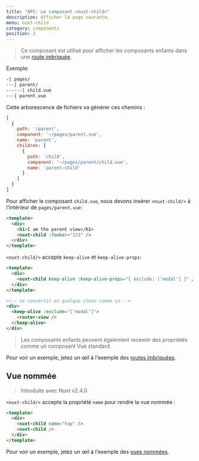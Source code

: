```yaml
---
title: "API: Le composant <nuxt-child>"
description: Afficher la page courante.
menu: nuxt-child
category: components
position: 2
---
```


> Ce composant est utilisé pour afficher les composants enfants dans une [route imbriquée](/guide/routing#nested-routes).

Exemple:

```bash
-| pages/
---| parent/
------| child.vue
---| parent.vue
```

Cette arborescence de fichiers va générer ces chemins :

```js
[
  {
    path: '/parent',
    component: '~/pages/parent.vue',
    name: 'parent',
    children: [
      {
        path: 'child',
        component: '~/pages/parent/child.vue',
        name: 'parent-child'
      }
    ]
  }
]
```

Pour afficher le composant `child.vue`, nous devons insérer `<nuxt-child/>` à l'intérieur de `pages/parent.vue`:

```html
<template>
  <div>
    <h1>I am the parent view</h1>
    <nuxt-child :foobar="123" />
  </div>
</template>
```

`<nuxt-child/>` accepte `keep-alive` et `keep-alive-props`:

```html
<template>
  <div>
    <nuxt-child keep-alive :keep-alive-props="{ exclude: ['modal'] }" />
  </div>
</template>

<!-- se convertit en quelque chose comme ça -->
<div>
  <keep-alive :exclude="['modal']">
    <router-view />
  </keep-alive>
</div>
```

> Les composants enfants peuvent également recevoir des propriétés comme un composant Vue standard.

Pour voir un exemple, jetez un œil à l'exemple des [routes imbriquées](/examples/nested-routes).

## Vue nommée

> Introduite avec Nuxt v2.4.0

`<nuxt-child/>` accepte la propriété `name` pour rendre la vue nommée :

```html
<template>
  <div>
    <nuxt-child name="top" />
    <nuxt-child />
  </div>
</template>
```

Pour voir un exemple, jetez un œil à l'exemple des [vues nommées](/examples/named-views).

